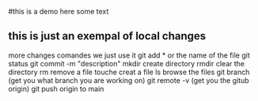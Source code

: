 #this is a demo
here some text
## this is  just an exempal of local changes
more changes 
comandes we just use it
git add * or the name of the file
git status
git commit -m "description"
mkdir create directory
rmdir clear the directory
rm remove a file
touche creat a file 
ls browse the files
git branch (get you what branch you are working on)
git remote -v (get you the gitub origin)
git push origin  to   main